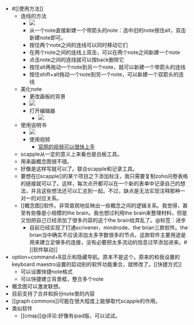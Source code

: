 - #[[使用方法]]
    - 连线的方法
        - ![](https://firebasestorage.googleapis.com/v0/b/firescript-577a2.appspot.com/o/imgs%2Fapp%2Fxinyiheng%2FOPE4bY1ddn.png?alt=media&token=41b77a57-8f43-4ff5-9031-9b11b868c962)
        - 从一个note直接新建一个带箭头的note：选中旧的note按住alt，双击新建note即可。
        - 按住两个note之间的连线可以同时移动它们
        - 在两个note之间的连线上双击，可以在两个note之间新建一个note
        - 点击note之间的连线就可以按back删除它
        - 按住alt再拖动一个note到另一个note，就可以新建一个带箭头的连线
        - 按住shift+alt拖动一个note到另一个note，可以新建一个双箭头的连线
    - 美化note
        - 更改画板的背景
        - ![](https://firebasestorage.googleapis.com/v0/b/firescript-577a2.appspot.com/o/imgs%2Fapp%2Fxinyiheng%2FdYNiOrKc6G.png?alt=media&token=811f51b8-d1a5-4507-a48f-8cd3a271d297)
        - 打开编辑器
            - ![](https://firebasestorage.googleapis.com/v0/b/firescript-577a2.appspot.com/o/imgs%2Fapp%2Fxinyiheng%2F-iFX6ugmoC.png?alt=media&token=404c5c35-7f6e-48b6-a96f-3c9741cbeb4d)
    - 使用说明书
        - ![](https://firebasestorage.googleapis.com/v0/b/firescript-577a2.appspot.com/o/imgs%2Fapp%2Fxinyiheng%2FyUxAT7Db4N.png?alt=media&token=720ef6ef-0cba-42a8-9bba-bb6a778b8ee7)
        - 使用视频
            - [官网的视频可以很快上手](https://www.literatureandlatte.com/scapple/overview)
    - scapple从一定的意义上来看也是白板工具。
    - 用来画概念图很不错。
    - 好像是这样写就可以了。联合scapple和记录工具。
    - 要想在[[scapple]]的某个项目之下添加标注，我只需要复制zoho问卷表格的链接就可以了。这样，每次点开都可以在一个新的表单中记录自己的想法，并且这些想法还可以汇总到一起。不过，缺点是无法实现注释那种一对一的对应关系。
    - [[概念图]]软件。非常直观地反映出一些概念之间的逻辑关系。我觉得，甚至有些像是小规模的the brain。我也想过利用the brain来整理材料，但是又怕把自己已经添加了很多内容的这个the brain给弄乱了。@标签：进步
        - 目前已经实现了打通scrivener、mindnode、the brian三款软件。the brian当中确实不应该添加太多字数很多的节点。这款软件主要用途是用来建立足够多的连接，没有必要把太多流动的信息过早添加进来。#[[软件联动]]
- option+command+B显示和隐藏导航。原本不是这个。原来的和我设置的keyboard maestro设置的启动别的软件功能重合，就修改了。[[快捷方式]]
    - 可以设置快捷note格式
    - 可以快捷建立背景框，整合多个note
- 概念图可以激发联想。
- 目前支持了合并和拆分note里的内容
- [[graph commons]]可能在很大程度上能够取代scapple的作用。
- 类似软件
    - [[cmap]]@评论:好像有ipad版，可以试试。
